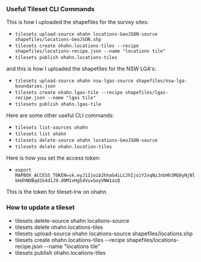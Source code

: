 ### Useful Tileset CLI Commands

This is how I uploaded the shapefiles for the survey sites:

- ``tilesets upload-source ohahn locations-GeoJSON-source shapefiles/locations-GeoJSON.shp``
- ``tilesets create ohahn.locations-tiles --recipe shapefiles/locations-recipe.json --name "locations tile"``
- ``tilesets publish ohahn.locations-tiles``

and this is how I uploaded the shapefiles for the NSW LGA's:
- ``tilesets upload-source ohahn nsw-lgas-source shapefiles/nsw-lga-boundaries.json``
- ``tilesets create ohahn.lgas-tile --recipe shapefiles/lgas-recipe.json --name "lgas tile"``
- ``tilesets publish ohahn.lgas-tile``

Here are some other useful CLI commands:
- ``tilesets list-sources ohahn``
- ``tilesets list ohahn``
- ``tilesets delete-source ohahn locations-GeoJSON-source``
- ``tilesets delete ohahn.location-tiles``

Here is how you set the access token:
- ``export MAPBOX_ACCESS_TOKEN=sk.eyJ1Ijoib2hhaG4iLCJhIjoiY2xqNzJnbHh3MG0yNjNlbHdhNDBqd2k4diJ9.d0M1vHgS4VuvGoyVNW1azQ``

This is the token for tileset-lrw on ohahn

### How to update a tileset
- tilesets delete-source ohahn locations-source
- tilesets delete ohahn.locations-tiles
- tilesets upload-source ohahn locations-source shapefiles/locations.shp
- tilesets create ohahn.locations-tiles --recipe shapefiles/locations-recipe.json --name "locations tile"
- tilesets publish ohahn.locations-tiles